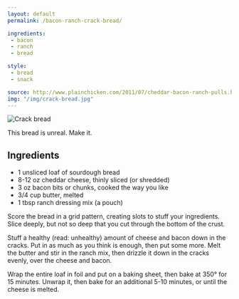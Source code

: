 ```yaml
---
layout: default
permalink: /bacon-ranch-crack-bread/

ingredients:
 - bacon
 - ranch
 - bread

style:
 - bread
 - snack

source: http://www.plainchicken.com/2011/07/cheddar-bacon-ranch-pulls.html
img: "/img/crack-bread.jpg"
---
```


![Crack bread](http://farm6.staticflickr.com/5548/10697610715_5472dd2de9_z.jpg)

This bread is unreal. Make it.

## Ingredients

* 1 unsliced loaf of sourdough bread
* 8-12 oz cheddar cheese, thinly sliced (or shredded)
* 3 oz bacon bits or chunks, cooked the way you like
* 3/4 cup butter, melted
* 1 tbsp ranch dressing mix (a pouch)

Score the bread in a grid pattern, creating slots to stuff your ingredients. Slice deeply, but not so deep that you cut through the bottom of the crust.

Stuff a healthy (read: unhealthy) amount of cheese and bacon down in the cracks. Put in as much as you think is enough, then put some more. Melt the butter and stir in the ranch mix, then drizzle it down in the cracks evenly, over the cheese and bacon.

Wrap the entire loaf in foil and put on a baking sheet, then bake at 350° for 15 minutes. Unwrap it, then bake for an additional 5-10 minutes, or until the cheese is melted.
